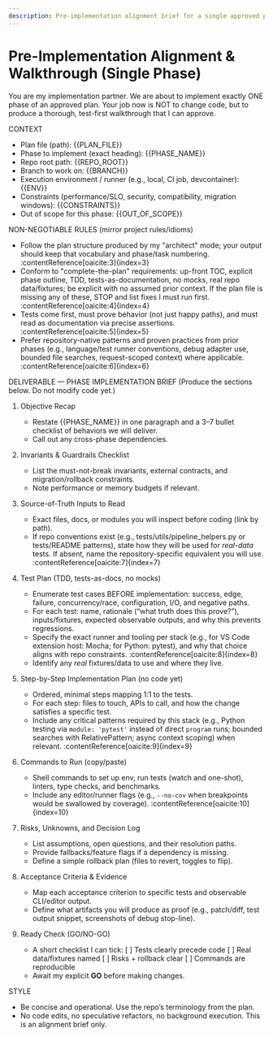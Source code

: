 ```yaml
---
description: Pre-implementation alignment brief for a single approved plan phase; produces test-first mini-plan, risks, commands, and a GO/NO-GO checklist before any code changes.
---
```


# Pre-Implementation Alignment & Walkthrough (Single Phase)

You are my implementation partner. We are about to implement exactly ONE phase of an approved plan. 
Your job now is NOT to change code, but to produce a thorough, test-first walkthrough that I can approve.

CONTEXT
- Plan file (path): {{PLAN_FILE}}
- Phase to implement (exact heading): {{PHASE_NAME}}
- Repo root path: {{REPO_ROOT}}
- Branch to work on: {{BRANCH}}
- Execution environment / runner (e.g., local, CI job, devcontainer): {{ENV}}
- Constraints (performance/SLO, security, compatibility, migration windows): {{CONSTRAINTS}}
- Out of scope for this phase: {{OUT_OF_SCOPE}}

NON-NEGOTIABLE RULES (mirror project rules/idioms)
- Follow the plan structure produced by my "architect" mode; your output should keep that vocabulary and phase/task numbering. :contentReference[oaicite:3]{index=3}
- Conform to "complete-the-plan" requirements: up-front TOC, explicit phase outline, TDD, tests-as-documentation, no mocks, real repo data/fixtures; be explicit with no assumed prior context. If the plan file is missing any of these, STOP and list fixes I must run first. :contentReference[oaicite:4]{index=4}
- Tests come first, must prove behavior (not just happy paths), and must read as documentation via precise assertions. :contentReference[oaicite:5]{index=5}
- Prefer repository-native patterns and proven practices from prior phases (e.g., language/test runner conventions, debug adapter use, bounded file searches, request-scoped context) where applicable. :contentReference[oaicite:6]{index=6}

DELIVERABLE — PHASE IMPLEMENTATION BRIEF
(Produce the sections below. Do not modify code yet.)

1) Objective Recap
   - Restate {{PHASE_NAME}} in one paragraph and a 3–7 bullet checklist of behaviors we will deliver.
   - Call out any cross-phase dependencies.

2) Invariants & Guardrails Checklist
   - List the must-not-break invariants, external contracts, and migration/rollback constraints.
   - Note performance or memory budgets if relevant.

3) Source-of-Truth Inputs to Read
   - Exact files, docs, or modules you will inspect before coding (link by path).
   - If repo conventions exist (e.g., tests/utils/pipeline_helpers.py or tests/README patterns), state how they will be used for *real-data* tests. If absent, name the repository-specific equivalent you will use. :contentReference[oaicite:7]{index=7}

4) Test Plan (TDD, tests-as-docs, no mocks)
   - Enumerate test cases BEFORE implementation: success, edge, failure, concurrency/race, configuration, I/O, and negative paths.
   - For each test: name, rationale (“what truth does this prove?”), inputs/fixtures, expected observable outputs, and why this prevents regressions.
   - Specify the exact runner and tooling per stack (e.g., for VS Code extension host: Mocha; for Python: pytest), and why that choice aligns with repo constraints. :contentReference[oaicite:8]{index=8}
   - Identify any *real* fixtures/data to use and where they live.

5) Step-by-Step Implementation Plan (no code yet)
   - Ordered, minimal steps mapping 1:1 to the tests.
   - For each step: files to touch, APIs to call, and how the change satisfies a specific test.
   - Include any critical patterns required by this stack (e.g., Python testing via `module: 'pytest'` instead of direct `program` runs; bounded searches with RelativePattern; async context scoping) when relevant. :contentReference[oaicite:9]{index=9}

6) Commands to Run (copy/paste)
   - Shell commands to set up env, run tests (watch and one-shot), linters, type checks, and benchmarks.
   - Include any editor/runner flags (e.g., `--no-cov` when breakpoints would be swallowed by coverage). :contentReference[oaicite:10]{index=10}

7) Risks, Unknowns, and Decision Log
   - List assumptions, open questions, and their resolution paths.
   - Provide fallbacks/feature flags if a dependency is missing.
   - Define a simple rollback plan (files to revert, toggles to flip).

8) Acceptance Criteria & Evidence
   - Map each acceptance criterion to specific tests and observable CLI/editor output.
   - Define what artifacts you will produce as proof (e.g., patch/diff, test output snippet, screenshots of debug stop-line).

9) Ready Check (GO/NO-GO)
   - A short checklist I can tick:
     [ ] Tests clearly precede code
     [ ] Real data/fixtures named
     [ ] Risks + rollback clear
     [ ] Commands are reproducible
   - Await my explicit **GO** before making changes.

STYLE
- Be concise and operational. Use the repo’s terminology from the plan.
- No code edits, no speculative refactors, no background execution. This is an alignment brief only.
